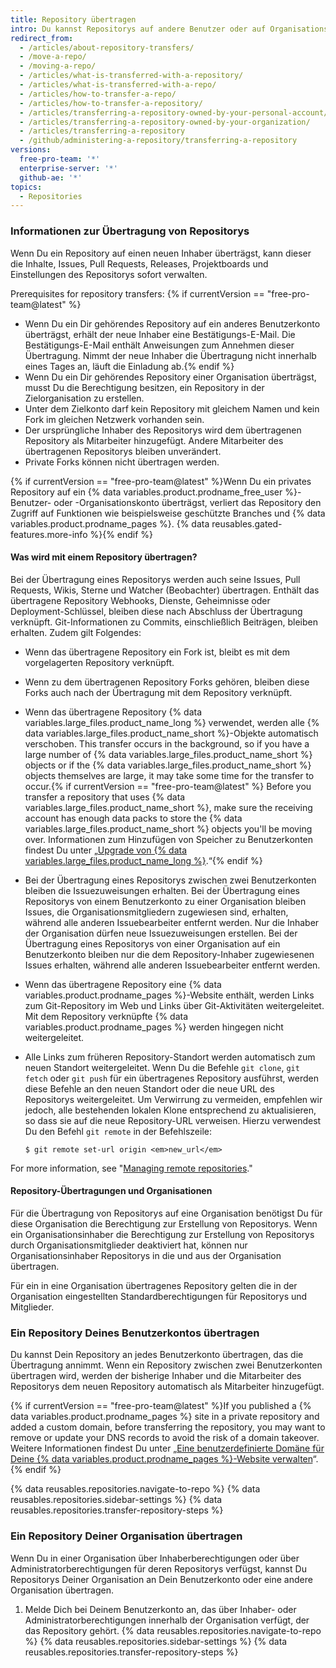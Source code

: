 ```yaml
---
title: Repository übertragen
intro: Du kannst Repositorys auf andere Benutzer oder auf Organisationskonten übertragen.
redirect_from:
  - /articles/about-repository-transfers/
  - /move-a-repo/
  - /moving-a-repo/
  - /articles/what-is-transferred-with-a-repository/
  - /articles/what-is-transferred-with-a-repo/
  - /articles/how-to-transfer-a-repo/
  - /articles/how-to-transfer-a-repository/
  - /articles/transferring-a-repository-owned-by-your-personal-account/
  - /articles/transferring-a-repository-owned-by-your-organization/
  - /articles/transferring-a-repository
  - /github/administering-a-repository/transferring-a-repository
versions:
  free-pro-team: '*'
  enterprise-server: '*'
  github-ae: '*'
topics:
  - Repositories
---
```

### Informationen zur Übertragung von Repositorys

Wenn Du ein Repository auf einen neuen Inhaber überträgst, kann dieser die Inhalte, Issues, Pull Requests, Releases, Projektboards und Einstellungen des Repositorys sofort verwalten.

Prerequisites for repository transfers: {% if currentVersion == "free-pro-team@latest" %}
- Wenn Du ein Dir gehörendes Repository auf ein anderes Benutzerkonto überträgst, erhält der neue Inhaber eine Bestätigungs-E-Mail. Die Bestätigungs-E-Mail enthält Anweisungen zum Annehmen dieser Übertragung. Nimmt der neue Inhaber die Übertragung nicht innerhalb eines Tages an, läuft die Einladung ab.{% endif %}
- Wenn Du ein Dir gehörendes Repository einer Organisation überträgst, musst Du die Berechtigung besitzen, ein Repository in der Zielorganisation zu erstellen.
- Unter dem Zielkonto darf kein Repository mit gleichem Namen und kein Fork im gleichen Netzwerk vorhanden sein.
- Der ursprüngliche Inhaber des Repositorys wird dem übertragenen Repository als Mitarbeiter hinzugefügt. Andere Mitarbeiter des übertragenen Repositorys bleiben unverändert.
- Private Forks können nicht übertragen werden.

{% if currentVersion == "free-pro-team@latest" %}Wenn Du ein privates Repository auf ein {% data variables.product.prodname_free_user %}-Benutzer- oder -Organisationskonto überträgst, verliert das Repository den Zugriff auf Funktionen wie beispielsweise geschützte Branches und {% data variables.product.prodname_pages %}. {% data reusables.gated-features.more-info %}{% endif %}

#### Was wird mit einem Repository übertragen?

Bei der Übertragung eines Repositorys werden auch seine Issues, Pull Requests, Wikis, Sterne und Watcher (Beobachter) übertragen. Enthält das übertragene Repository Webhooks, Dienste, Geheimnisse oder Deployment-Schlüssel, bleiben diese nach Abschluss der Übertragung verknüpft. Git-Informationen zu Commits, einschließlich Beiträgen, bleiben erhalten. Zudem gilt Folgendes:

- Wenn das übertragene Repository ein Fork ist, bleibt es mit dem vorgelagerten Repository verknüpft.
- Wenn zu dem übertragenen Repository Forks gehören, bleiben diese Forks auch nach der Übertragung mit dem Repository verknüpft.
- Wenn das übertragene Repository {% data variables.large_files.product_name_long %} verwendet, werden alle {% data variables.large_files.product_name_short %}-Objekte automatisch verschoben. This transfer occurs in the background, so if you have a large number of {% data variables.large_files.product_name_short %} objects or if the {% data variables.large_files.product_name_short %} objects themselves are large, it may take some time for the transfer to occur.{% if currentVersion == "free-pro-team@latest" %} Before you transfer a repository that uses {% data variables.large_files.product_name_short %}, make sure the receiving account has enough data packs to store the {% data variables.large_files.product_name_short %} objects you'll be moving over. Informationen zum Hinzufügen von Speicher zu Benutzerkonten findest Du unter „[Upgrade von {% data variables.large_files.product_name_long %}](/articles/upgrading-git-large-file-storage).“{% endif %}
- Bei der Übertragung eines Repositorys zwischen zwei Benutzerkonten bleiben die Issuezuweisungen erhalten. Bei der Übertragung eines Repositorys von einem Benutzerkonto zu einer Organisation bleiben Issues, die Organisationsmitgliedern zugewiesen sind, erhalten, während alle anderen Issuebearbeiter entfernt werden. Nur die Inhaber der Organisation dürfen neue Issuezuweisungen erstellen. Bei der Übertragung eines Repositorys von einer Organisation auf ein Benutzerkonto bleiben nur die dem Repository-Inhaber zugewiesenen Issues erhalten, während alle anderen Issuebearbeiter entfernt werden.
- Wenn das übertragene Repository eine {% data variables.product.prodname_pages %}-Website enthält, werden Links zum Git-Repository im Web und Links über Git-Aktivitäten weitergeleitet. Mit dem Repository verknüpfte {% data variables.product.prodname_pages %} werden hingegen nicht weitergeleitet.
- Alle Links zum früheren Repository-Standort werden automatisch zum neuen Standort weitergeleitet. Wenn Du die Befehle `git clone`, `git fetch` oder `git push` für ein übertragenes Repository ausführst, werden diese Befehle an den neuen Standort oder die neue URL des Repositorys weitergeleitet. Um Verwirrung zu vermeiden, empfehlen wir jedoch, alle bestehenden lokalen Klone entsprechend zu aktualisieren, so dass sie auf die neue Repository-URL verweisen. Hierzu verwendest Du den Befehl `git remote` in der Befehlszeile:

  ```shell
  $ git remote set-url origin <em>new_url</em>
  ```

For more information, see "[Managing remote repositories](/github/getting-started-with-github/managing-remote-repositories)."

#### Repository-Übertragungen und Organisationen

Für die Übertragung von Repositorys auf eine Organisation benötigst Du für diese Organisation die Berechtigung zur Erstellung von Repositorys. Wenn ein Organisationsinhaber die Berechtigung zur Erstellung von Repositorys durch Organisationsmitglieder deaktiviert hat, können nur Organisationsinhaber Repositorys in die und aus der Organisation übertragen.

Für ein in eine Organisation übertragenes Repository gelten die in der Organisation eingestellten Standardberechtigungen für Repositorys und Mitglieder.

### Ein Repository Deines Benutzerkontos übertragen

Du kannst Dein Repository an jedes Benutzerkonto übertragen, das die Übertragung annimmt. Wenn ein Repository zwischen zwei Benutzerkonten übertragen wird, werden der bisherige Inhaber und die Mitarbeiter des Repositorys dem neuen Repository automatisch als Mitarbeiter hinzugefügt.

{% if currentVersion == "free-pro-team@latest" %}If you published a {% data variables.product.prodname_pages %} site in a private repository and added a custom domain, before transferring the repository, you may want to remove or update your DNS records to avoid the risk of a domain takeover. Weitere Informationen findest Du unter „[Eine benutzerdefinierte Domäne für Deine {% data variables.product.prodname_pages %}-Website verwalten](/articles/managing-a-custom-domain-for-your-github-pages-site)“.{% endif %}

{% data reusables.repositories.navigate-to-repo %}
{% data reusables.repositories.sidebar-settings %}
{% data reusables.repositories.transfer-repository-steps %}

### Ein Repository Deiner Organisation übertragen

Wenn Du in einer Organisation über Inhaberberechtigungen oder über Administratorberechtigungen für deren Repositorys verfügst, kannst Du Repositorys Deiner Organisation an Dein Benutzerkonto oder eine andere Organisation übertragen.

1. Melde Dich bei Deinem Benutzerkonto an, das über Inhaber- oder Administratorberechtigungen innerhalb der Organisation verfügt, der das Repository gehört.
{% data reusables.repositories.navigate-to-repo %}
{% data reusables.repositories.sidebar-settings %}
{% data reusables.repositories.transfer-repository-steps %}
